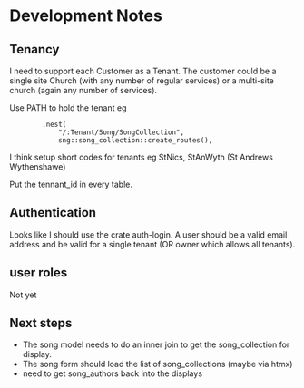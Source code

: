 # Development Notes

## Tenancy

I need to support each Customer as a Tenant. The customer could be a single site Church (with any number of regular services) or a multi-site church (again any number of services). 

Use PATH to hold the tenant eg 

```
        .nest(
            "/:Tenant/Song/SongCollection",
            sng::song_collection::create_routes(),
```

I think setup short codes for tenants eg StNics, StAnWyth (St Andrews Wythenshawe)

Put the tennant_id in every table.

## Authentication

Looks like I should use the crate auth-login. A user should be a valid email address and be valid for a single tenant (OR owner which allows all tenants). 

## user roles

Not yet

## Next steps

* The song model needs to do an inner join to get the song_collection for display.
* The song form should load the list of song_collections (maybe via htmx)
* need to get song_authors back into the displays